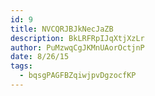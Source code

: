 ```yaml
---
id: 9
title: NVCQRJBJkNecJaZB
description: BkLRFRpIJqXtjXzLr
author: PuMzwqCgJKMnUAorOctjnP
date: 8/26/15
tags:
  - bqsgPAGFBZqiwjpvDgzocfKP
---
```

